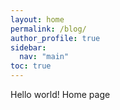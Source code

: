```yaml
---
layout: home
permalink: /blog/
author_profile: true
sidebar:
  nav: "main"
toc: true
---
```


Hello world! Home page